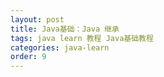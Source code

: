 ```yaml
---
layout: post
title: Java基础：Java 继承
tags: java learn 教程 Java基础教程
categories: java-learn
order: 9
---
```

